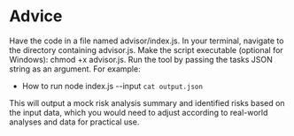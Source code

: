 # Advice 

Have the code in a file named advisor/index.js.
In your terminal, navigate to the directory containing advisor.js.
Make the script executable (optional for Windows): chmod +x advisor.js.
Run the tool by passing the tasks JSON string as an argument. For example:

* How to run
node index.js --input `cat output.json` 

This will output a mock risk analysis summary and identified risks based on the input data, which you would need to adjust according to real-world analyses and data for practical use.